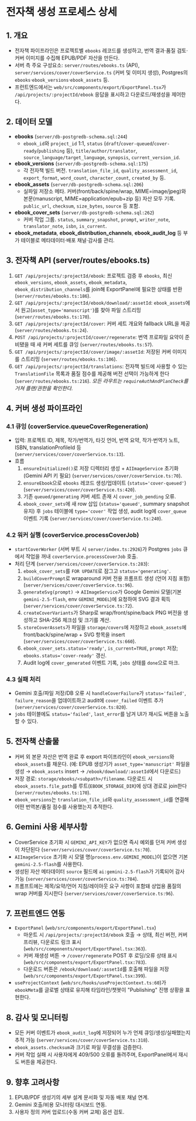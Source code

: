 # 전자책 생성 프로세스 상세

## 1. 개요
- 전자책 파이프라인은 프로젝트별 `ebooks` 레코드를 생성하고, 번역 결과·품질 검토·커버 이미지를 수집해 EPUB/PDF 자산을 만든다.
- 서버 측 주요 구성요소: `server/routes/ebooks.ts` (API), `server/services/cover/coverService.ts` (커버 및 이미지 생성), Postgres의 `ebooks`·`ebook_versions`·`ebook_assets` 등.
- 프런트엔드에서는 `web/src/components/export/ExportPanel.tsx`가 `/api/projects/:projectId/ebook` 응답을 표시하고 다운로드/재생성을 제어한다.

## 2. 데이터 모델
- **ebooks** (`server/db-postgredb-schema.sql:244`)
  - `ebook_id`와 `project_id` 1:1, `status` (`draft`/`cover-queued`/`cover-ready`/`publishing` 등), `title/author/translator`, `source_language/target_language`, `synopsis`, `current_version_id`.
- **ebook_versions** (`server/db-postgredb-schema.sql:175`)
  - 각 전자책 빌드 버전. `translation_file_id`, `quality_assessment_id`, `export_format`, `word_count`, `character_count`, `created_by` 등.
- **ebook_assets** (`server/db-postgredb-schema.sql:206`)
  - 실파일 저장소 메타. 커버(front/back/spine/wrap, MIME=image/jpeg)와 본문(manuscript, MIME=application/epub+zip 등) 자산 모두 기록. `public_url`, `checksum`, `size_bytes`, `source` 등 포함.
- **ebook_cover_sets** (`server/db-postgredb-schema.sql:262`)
  - 커버 작업 그룹. `status`, `summary_snapshot`, `prompt`, `writer_note`, `translator_note`, `isbn`, `is_current`.
- **ebook_metadata**, **ebook_distribution_channels**, **ebook_audit_log** 등 부가 테이블로 메타데이터·배포 채널·감사를 관리.

## 3. 전자책 API (server/routes/ebooks.ts)
1. `GET /api/projects/:projectId/ebook`: 프로젝트 검증 후 `ebooks`, 최신 `ebook_versions`, `ebook_assets`, `ebook_metadata`, `ebook_distribution_channels`를 join해 ExportPanel에 필요한 상태를 반환 (`server/routes/ebooks.ts:186`).
2. `GET /api/projects/:projectId/ebook/download/:assetId`: `ebook_assets`에서 원고(`asset_type='manuscript'`)를 찾아 파일 스트리밍 (`server/routes/ebooks.ts:170`).
3. `GET /api/projects/:projectId/cover`: 커버 세트 개요와 fallback URL을 제공 (`server/routes/ebooks.ts:24`).
4. `POST /api/projects/:projectId/cover/regenerate`: 번역 프로파일 요약이 준비됐을 때 새 커버 세트를 큐잉 (`server/routes/ebooks.ts:57`).
5. `GET /api/projects/:projectId/cover/image/:assetId`: 저장된 커버 이미지를 스트리밍 (`server/routes/ebooks.ts:106`).
6. `GET /api/projects/:projectId/translations`: 전자책 빌드에 사용할 수 있는 `TranslationFile` 목록과 품질 점수를 제공해 버전 선택이 가능하게 한다 (`server/routes/ebooks.ts:216`).
*모든 라우트는 `requireAuthAndPlanCheck`를 거쳐 플랜/권한을 확인한다.*

## 4. 커버 생성 파이프라인
### 4.1 큐잉 (coverService.queueCoverRegeneration)
- 입력: 프로젝트 ID, 제목, 작가/번역가, 타깃 언어, 번역 요약, 작가·번역가 노트, ISBN, translationProfileId 등 (`server/services/cover/coverService.ts:13`).
- 흐름
  1. `ensureInitialized()`로 저장 디렉터리 생성 + `AIImageService` 초기화 (Gemini API 키 필요) (`server/services/cover/coverService.ts:70`).
  2. `ensureEbook`으로 `ebooks` 레코드 생성/업데이트 (`status='cover-queued'`) (`server/services/cover/coverService.ts:420`).
  3. 기존 `queued/generating` 커버 세트 존재 시 `cover_job_pending` 오류.
  4. `ebook_cover_sets`에 새 row 삽입 (`status='queued'`, summary snapshot 유지) 후 `jobs` 테이블에 `type='cover'` 작업 생성, audit log에 `cover_queue` 이벤트 기록 (`server/services/cover/coverService.ts:240`).

### 4.2 워커 실행 (coverService.processCoverJob)
- `startCoverWorker` (서버 부트 시 `server/index.ts:2926`)가 Postgres `jobs` 큐에서 작업을 꺼내 `coverService.processCoverJob` 호출.
- 처리 단계 (`server/services/cover/coverService.ts:283`):
  1. `ebook_cover_sets`를 `FOR UPDATE`로 잠그고 `status='generating'`.
  2. `buildCoverPrompt`로 wraparound 커버 전용 프롬프트 생성 (언어 지침 포함) (`server/services/cover/coverService.ts:96`).
  3. `generateSvg(prompt)` → `AIImageService`가 Google Gemini 모델(기본 `gemini-2.5-flash`, env `GEMINI_MODEL`)에 요청하여 SVG 결과 획득 (`server/services/cover/coverService.ts:72`).
  4. `createCoverVariants`가 Sharp로 wrap/front/spine/back PNG 버전을 생성하고 SHA-256 체크섬 및 크기를 계산.
  5. `storeCoverAssets`가 파일을 `storage/covers`에 저장하고 `ebook_assets`에 front/back/spine/wrap + SVG 항목을 insert (`server/services/cover/coverService.ts:660`).
  6. `ebook_cover_sets.status='ready'`, `is_current=TRUE`, `prompt` 저장; `ebooks.status='cover-ready'` 갱신.
  7. Audit log에 `cover_generated` 이벤트 기록, `jobs` 상태를 `done`으로 마크.

### 4.3 실패 처리
- Gemini 호출/파일 저장/DB 오류 시 `handleCoverFailure`가 `status='failed'`, `failure_reason`을 업데이트하고 audit에 `cover_failed` 이벤트 추가 (`server/services/cover/coverService.ts:820`).
- `jobs` 테이블에도 `status='failed'`, `last_error`를 남겨 UI가 재시도 버튼을 노출할 수 있다.

## 5. 전자책 산출물
- 커버 외 본문 자산은 번역 완료 후 export 파이프라인이 `ebook_versions`와 `ebook_assets`를 채운다. (예: EPUB 생성기가 `asset_type='manuscript'` 파일을 생성 → `ebook_assets` insert → `/ebook/download/:assetId`에서 다운로드)
- 저장 경로: `storage/ebooks/<subpath>/filename`. 다운로드 시 `ebook_assets.file_path`를 루트(`EBOOK_STORAGE_DIR`)에 상대 경로로 join한다 (`server/routes/ebooks.ts:170`).
- `ebook_versions`는 `translation_file_id`와 `quality_assessment_id`를 연결해 어떤 번역본/품질 점수를 사용했는지 추적한다.

## 6. Gemini 사용 세부사항
- CoverService 초기화 시 `GEMINI_API_KEY`가 없으면 즉시 예외를 던져 커버 생성이 차단된다 (`server/services/cover/coverService.ts:70`).
- `AIImageService` 초기화 시 모델 명(`process.env.GEMINI_MODEL`)이 없으면 기본 `gemini-2.5-flash`를 사용한다.
- 생성된 자산 메타데이터 `source` 필드에 `ai:gemini-2.5-flash`가 기록되어 감사 가능 (`server/services/cover/coverService.ts:784`).
- 프롬프트에는 제목/요약/언어 지침/레이아웃 요구 사항이 포함돼 상업용 품질의 wrap 커버를 지시한다 (`server/services/cover/coverService.ts:96`).

## 7. 프런트엔드 연동
- `ExportPanel` (`web/src/components/export/ExportPanel.tsx`)
  - 마운트 시 `/api/projects/:projectId/ebook` 호출 → 상태, 최신 버전, 커버 프리뷰, 다운로드 링크 표시 (`web/src/components/export/ExportPanel.tsx:363`).
  - 커버 재생성 버튼 → `/cover/regenerate` POST 후 로딩/오류 상태 표시 (`web/src/components/export/ExportPanel.tsx:783`).
  - 다운로드 버튼은 `/ebook/download/:assetId`를 호출해 파일을 저장 (`web/src/components/export/ExportPanel.tsx:399`).
- `useProjectContext` (`web/src/hooks/useProjectContext.ts:60`)가 `ebookMeta`를 글로벌 상태로 유지해 타임라인/챗봇이 "Publishing" 진행 상황을 표현한다.

## 8. 감사 및 모니터링
- 모든 커버 이벤트가 `ebook_audit_log`에 저장되어 누가 언제 큐잉/생성/실패했는지 추적 가능 (`server/services/cover/coverService.ts:318`).
- `ebook_assets.checksum`과 크기로 파일 무결성을 검증한다.
- 커버 작업 실패 시 사용자에게 409/500 오류를 돌려주며, ExportPanel에서 재시도 버튼을 제공한다.

## 9. 향후 고려사항
1. EPUB/PDF 생성기의 세부 설계 문서화 및 자동 배포 채널 연계.
2. Gemini 호출/비용 모니터링 대시보드 연동.
3. 사용자 정의 커버 업로드(수동 커버 교체) 옵션 검토.
